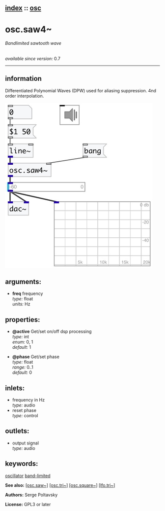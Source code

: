 [index](index.html) :: [osc](category_osc.html)
---

# osc.saw4~

###### Bandlimited sawtooth wave

*available since version:* 0.7

---


## information
Differentiated Polynomial Waves (DPW) used for aliasing suppression. 4nd order
            interpolation.



[![example](../examples/img/osc.saw4~.jpg)](../examples/pd/osc.saw4~.pd)



## arguments:

* **freq**
frequency<br>
_type:_ float<br>
_units:_ Hz<br>





## properties:

* **@active** 
Get/set on/off dsp processing<br>
_type:_ int<br>
_enum:_ 0, 1<br>
_default:_ 1<br>

* **@phase** 
Get/set phase<br>
_type:_ float<br>
_range:_ 0..1<br>
_default:_ 0<br>



## inlets:

* frequency in Hz<br>
_type:_ audio
* reset phase<br>
_type:_ control



## outlets:

* output signal<br>
_type:_ audio



## keywords:

[oscillator](keywords/oscillator.html)
[band-limited](keywords/band-limited.html)



**See also:**
[\[osc.saw~\]](osc.saw~.html)
[\[osc.tri~\]](osc.tri~.html)
[\[osc.square~\]](osc.square~.html)
[\[lfo.tri~\]](lfo.tri~.html)




**Authors:** Serge Poltavsky




**License:** GPL3 or later





